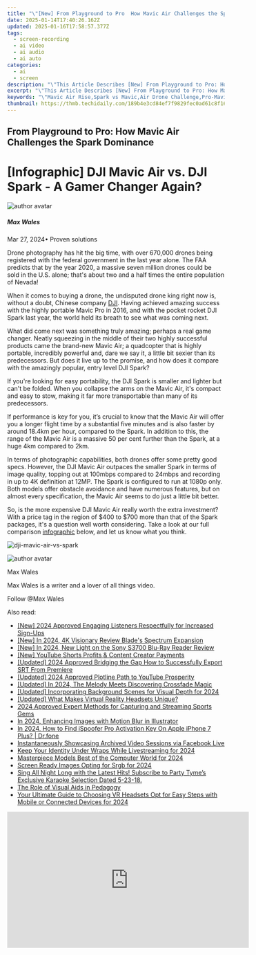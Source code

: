 ```yaml
---
title: "\"[New] From Playground to Pro  How Mavic Air Challenges the Spark Dominance for 2024\""
date: 2025-01-14T17:40:26.162Z
updated: 2025-01-16T17:58:57.377Z
tags: 
  - screen-recording
  - ai video
  - ai audio
  - ai auto
categories: 
  - ai
  - screen
description: "\"This Article Describes [New] From Playground to Pro: How Mavic Air Challenges the Spark Dominance for 2024\""
excerpt: "\"This Article Describes [New] From Playground to Pro: How Mavic Air Challenges the Spark Dominance for 2024\""
keywords: "\"Mavic Air Rise,Spark vs Mavic,Air Drone Challenge,Pro-Mavic Compete,Drones Playground Race,Mavic Air Leadership,Air Quality Surprise\""
thumbnail: https://thmb.techidaily.com/189b4e3cd84ef7f9829fec0ad61c8f163a696d8c84a7394663cf2c5a8a40dbef.jpg
---
```


## From Playground to Pro: How Mavic Air Challenges the Spark Dominance

# \[Infographic\] DJI Mavic Air vs. DJI Spark - A Gamer Changer Again?

![author avatar](https://images.wondershare.com/filmora/article-images/max-wales-author.jpg)

##### Max Wales

 Mar 27, 2024• Proven solutions

Drone photography has hit the big time, with over 670,000 drones being registered with the federal government in the last year alone. The FAA predicts that by the year 2020, a massive seven million drones could be sold in the U.S. alone; that's about two and a half times the entire population of Nevada!

When it comes to buying a drone, the undisputed drone king right now is, without a doubt, Chinese company [DJI](https://www.dji.com/). Having achieved amazing success with the highly portable Mavic Pro in 2016, and with the pocket rocket DJI Spark last year, the world held its breath to see what was coming next.

What did come next was something truly amazing; perhaps a real game changer. Neatly squeezing in the middle of their two highly successful products came the brand-new Mavic Air; a quadcopter that is highly portable, incredibly powerful and, dare we say it, a little bit sexier than its predecessors. But does it live up to the promise, and how does it compare with the amazingly popular, entry level DJI Spark?

If you're looking for easy portability, the DJI Spark is smaller and lighter but can't be folded. When you collapse the arms on the Mavic Air, it's compact and easy to stow, making it far more transportable than many of its predecessors.

If performance is key for you, it’s crucial to know that the Mavic Air will offer you a longer flight time by a substantial five minutes and is also faster by around 18.4km per hour, compared to the Spark. In addition to this, the range of the Mavic Air is a massive 50 per cent further than the Spark, at a huge 4km compared to 2km.

In terms of photographic capabilities, both drones offer some pretty good specs. However, the DJI Mavic Air outpaces the smaller Spark in terms of image quality, topping out at 100mbps compared to 24mbps and recording in up to 4K definition at 12MP. The Spark is configured to run at 1080p only. Both models offer obstacle avoidance and have numerous features, but on almost every specification, the Mavic Air seems to do just a little bit better.

So, is the more expensive DJI Mavic Air really worth the extra investment? With a price tag in the region of $400 to $700 more than that of the Spark packages, it's a question well worth considering. Take a look at our full comparison [infographic](https://tools.techidaily.com/wondershare/filmora/download/) below, and let us know what you think.

![dji-mavic-air-vs-spark](https://images.wondershare.com/filmora/article-images/dji-mavic-air-vs-spark.jpeg)

![author avatar](https://images.wondershare.com/filmora/article-images/max-wales-author.jpg)

Max Wales

Max Wales is a writer and a lover of all things video.

Follow @Max Wales


<ins class="adsbygoogle"
     style="display:block"
     data-ad-format="autorelaxed"
     data-ad-client="ca-pub-7571918770474297"
     data-ad-slot="1223367746"></ins>



<ins class="adsbygoogle"
     style="display:block"
     data-ad-client="ca-pub-7571918770474297"
     data-ad-slot="8358498916"
     data-ad-format="auto"
     data-full-width-responsive="true"></ins>


<span class="atpl-alsoreadstyle">Also read:</span>
<div><ul>
<li><a href="https://facebook-video-footage.techidaily.com/new-2024-approved-engaging-listeners-respectfully-for-increased-sign-ups/"><u>[New] 2024 Approved Engaging Listeners Respectfully for Increased Sign-Ups</u></a></li>
<li><a href="https://fox-blue.techidaily.com/new-in-2024-4k-visionary-review-blades-spectrum-expansion/"><u>[New] In 2024, 4K Visionary Review Blade's Spectrum Expansion</u></a></li>
<li><a href="https://fox-blue.techidaily.com/new-in-2024-new-light-on-the-sony-s3700-blu-ray-reader-review/"><u>[New] In 2024, New Light on the Sony S3700 Blu-Ray Reader Review</u></a></li>
<li><a href="https://youtube-sure.techidaily.com/outube-shorts-profits-and-content-creator-payments/"><u>[New] YouTube Shorts Profits & Content Creator Payments</u></a></li>
<li><a href="https://fox-blue.techidaily.com/updated-2024-approved-bridging-the-gap-how-to-successfully-export-srt-from-premiere/"><u>[Updated] 2024 Approved Bridging the Gap How to Successfully Export SRT From Premiere</u></a></li>
<li><a href="https://youtube-zero.techidaily.com/ed-2024-approved-plotline-path-to-youtube-prosperity/"><u>[Updated] 2024 Approved Plotline Path to YouTube Prosperity</u></a></li>
<li><a href="https://fox-blue.techidaily.com/updated-in-2024-the-melody-meets-discovering-crossfade-magic/"><u>[Updated] In 2024, The Melody Meets Discovering Crossfade Magic</u></a></li>
<li><a href="https://fox-blue.techidaily.com/updated-incorporating-background-scenes-for-visual-depth-for-2024/"><u>[Updated] Incorporating Background Scenes for Visual Depth for 2024</u></a></li>
<li><a href="https://fox-friendly.techidaily.com/updated-what-makes-virtual-reality-headsets-unique/"><u>[Updated] What Makes Virtual Reality Headsets Unique?</u></a></li>
<li><a href="https://on-screen-recording.techidaily.com/2024-approved-expert-methods-for-capturing-and-streaming-sports-gems/"><u>2024 Approved Expert Methods for Capturing and Streaming Sports Gems</u></a></li>
<li><a href="https://fox-blue.techidaily.com/in-2024-enhancing-images-with-motion-blur-in-illustrator/"><u>In 2024, Enhancing Images with Motion Blur in Illustrator</u></a></li>
<li><a href="https://review-topics.techidaily.com/in-2024-how-to-find-ispoofer-pro-activation-key-on-apple-iphone-7-plus-drfone-by-drfone-virtual-ios/"><u>In 2024, How to Find iSpoofer Pro Activation Key On Apple iPhone 7 Plus? | Dr.fone</u></a></li>
<li><a href="https://facebook-video-recording.techidaily.com/instantaneously-showcasing-archived-video-sessions-via-facebook-live/"><u>Instantaneously Showcasing Archived Video Sessions via Facebook Live</u></a></li>
<li><a href="https://extra-approaches.techidaily.com/keep-your-identity-under-wraps-while-livestreaming-for-2024/"><u>Keep Your Identity Under Wraps While Livestreaming for 2024</u></a></li>
<li><a href="https://fox-blue.techidaily.com/masterpiece-models-best-of-the-computer-world-for-2024/"><u>Masterpiece Models Best of the Computer World for 2024</u></a></li>
<li><a href="https://fox-blue.techidaily.com/screen-ready-images-opting-for-srgb-for-2024/"><u>Screen Ready Images Opting for Srgb for 2024</u></a></li>
<li><a href="https://win-net.techidaily.com/sing-all-night-long-with-the-latest-hits-subscribe-to-party-tymes-exclusive-karaoke-selection-dated-5-23-18/"><u>Sing All Night Long with the Latest Hits! Subscribe to Party Tyme’s Exclusive Karaoke Selection Dated 5-23-18.</u></a></li>
<li><a href="https://fox-blue.techidaily.com/the-role-of-visual-aids-in-pedagogy/"><u>The Role of Visual Aids in Pedagogy</u></a></li>
<li><a href="https://article-posts.techidaily.com/your-ultimate-guide-to-choosing-vr-headsets-opt-for-easy-steps-with-mobile-or-connected-devices-for-2024/"><u>Your Ultimate Guide to Choosing VR Headsets Opt for Easy Steps with Mobile or Connected Devices for 2024</u></a></li>
</ul></div>

<!-- affiliate ads begin -->
<iframe width="560" height="315" src="https://www.youtube.com/embed/y3VlwHTQQMs?si=BXYwD1pKiaTuev4y" title="YouTube video player" frameborder="0" allow="accelerometer; autoplay; clipboard-write; encrypted-media; gyroscope; picture-in-picture; web-share" referrerpolicy="strict-origin-when-cross-origin" allowfullscreen></iframe>
<!-- affiliate ads end -->

